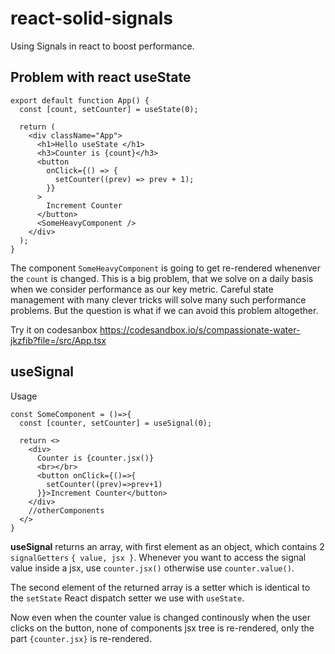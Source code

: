 # react-solid-signals
Using Signals in react to boost performance. 


## Problem with react useState
```
export default function App() {
  const [count, setCounter] = useState(0);

  return (
    <div className="App">
      <h1>Hello useState </h1>
      <h3>Counter is {count}</h3>
      <button
        onClick={() => {
          setCounter((prev) => prev + 1);
        }}
      >
        Increment Counter
      </button>
      <SomeHeavyComponent />
    </div>
  );
}
```
The component `SomeHeavyComponent` is going to get re-rendered whenenver the `count` is changed. This is a big problem, that we solve on a daily basis when we consider performance as our key metric. Careful state management with many clever tricks will solve many such performance problems. But the question is what if we can avoid this problem altogether.

Try it on codesanbox https://codesandbox.io/s/compassionate-water-jkzfib?file=/src/App.tsx

## useSignal
Usage
```
const SomeComponent = ()=>{
  const [counter, setCounter] = useSignal(0);
  
  return <>
    <div>
      Counter is {counter.jsx()}
      <br></br>
      <button onClick={()=>{
        setCounter((prev)=>prev+1)
      }}>Increment Counter</button>
    </div>
    //otherComponents 
  </>
}
```

<b>useSignal</b> returns an array, with first element as an object, which contains 2 `signalGetters` `{ value, jsx }`. Whenever you want to access the signal value inside a jsx, use `counter.jsx()` otherwise use `counter.value()`.

The second element of the returned array is a setter which is identical to the `setState` React dispatch setter we use with `useState`.

Now even when the counter value is changed continously when the user clicks on the button, none of components jsx tree is re-rendered, only the part `{counter.jsx}` is re-rendered.



